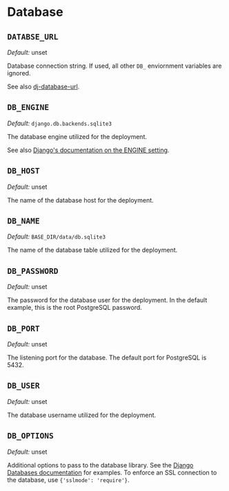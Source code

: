 # Database

## `DATABSE_URL`

_Default:_ unset

Database connection string. If used, all other `DB_` enviornment variables are ignored.

See also [dj-database-url](https://github.com/jazzband/dj-database-url?tab=readme-ov-file#dj-database-url).

## `DB_ENGINE`

_Default:_ `django.db.backends.sqlite3`

The database engine utilized for the deployment.

See also [Django's documentation on the ENGINE setting](https://docs.djangoproject.com/en/5.0/ref/settings/#engine).

## `DB_HOST`

_Default:_ unset

The name of the database host for the deployment.

## `DB_NAME`

_Default:_ `BASE_DIR/data/db.sqlite3`

The name of the database table utilized for the deployment.

## `DB_PASSWORD`

_Default:_ unset

The password for the database user for the deployment. In the default example,
this is the root PostgreSQL password.

## `DB_PORT`

_Default:_ unset

The listening port for the database. The default port for PostgreSQL is 5432.

## `DB_USER`

_Default:_ unset

The database username utilized for the deployment.

## `DB_OPTIONS`

_Default:_ unset

Additional options to pass to the database library. See the [Django Databases documentation](https://docs.djangoproject.com/en/5.0/ref/databases/) for examples. To enforce an SSL connection to the database, use `{'sslmode': 'require'}`.

